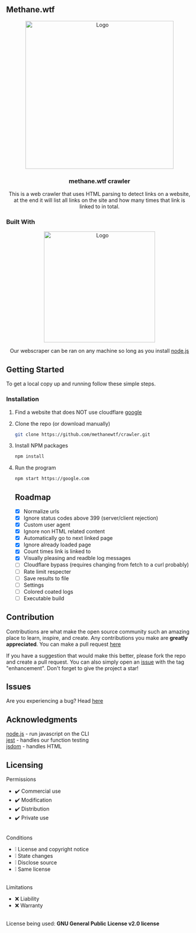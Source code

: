 ## Methane.wtf 
<div align="center">
    <img src="https://raw.githubusercontent.com/methanewtf/crawler/main/skull.png" alt="Logo" width="400" height="400">
  </a>
  <h3 align="center">methane.wtf crawler</h3>
  <p align="center">
    This is a web crawler that uses HTML parsing to detect links on a website, at the end it will list all links on the site and how many times that link is linked to in total. 
  </p>
</div>

### Built With
<div align="center">
    <img src="https://upload.wikimedia.org/wikipedia/commons/thumb/d/d9/Node.js_logo.svg/2560px-Node.js_logo.svg.png" alt="Logo" width="300" height="300">
</a>
    <p align="center">        
        Our webscraper can be ran on any machine so long as you install <a href="https://nodejs.org/en/download/current">node.js</a>
    </p>
</div>

## Getting Started
To get a local copy up and running follow these simple steps.

### Installation
1. Find a website that does NOT use cloudflare [google](https://google.com)
2. Clone the repo (or download manually)
   ```sh
   git clone https://github.com/methanewtf/crawler.git
   ```
3. Install NPM packages
   ```sh
   npm install
   ```
4. Run the program
   ```sh
   npm start https://google.com
   ```

   ## Roadmap
   - [x] Normalize urls
   - [x] Ignore status codes above 399 (server/client rejection)
   - [x] Custom user agent
   - [x] Ignore non HTML related content
   - [x] Automatically go to next linked page
   - [x] Ignore already loaded page
   - [x] Count times link is linked to
   - [x] Visually pleasing and readble log messages
   - [ ] Cloudflare bypass (requires changing from fetch to a curl probably)
   - [ ] Rate limit respecter
   - [ ] Save results to file
   - [ ] Settings
   - [ ] Colored coated logs
   - [ ] Executable build

## Contribution
Contributions are what make the open source community such an amazing place to learn, inspire, and create. Any contributions you make are **greatly appreciated**. You can make a pull request [here](https://github.com/methanewtf/crawler/pulls)

If you have a suggestion that would make this better, please fork the repo and create a pull request. You can also simply open an [issue](https://github.com/methanewtf/crawler/issues) with the tag "enhancement".
Don't forget to give the project a star!

## Issues
Are you experiencing a bug? Head [here](https://github.com/methanewtf/crawler/issues)

## Acknowledgments
<div>
    <a href="https://nodejs.org/en/download/current">node.js</a> - run javascript on the CLI
    <br>
    <a href="https://www.npmjs.com/package/jest">jest</a> - handles our function testing
    <br>
    <a href="https://www.npmjs.com/package/jsdom">jsdom</a> - handles HTML
</div>

## Licensing 
Permissions
* ✔️ Commercial use
* ✔️ Modification
* ✔️ Distribution
* ✔️ Private use
<br></br>

Conditions
* ❕ License and copyright notice
* ❕ State changes
* ❕ Disclose source
* ❕ Same license
<br></br>

Limitations
* ❌ Liability
* ❌ Warranty
<br></br>

License being used: **GNU General Public License v2.0 license**
